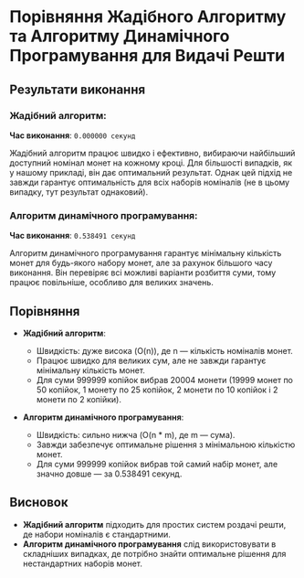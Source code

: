 # Порівняння Жадібного Алгоритму та Алгоритму Динамічного Програмування для Видачі Решти

## Результати виконання

### Жадібний алгоритм:
**Час виконання**: `0.000000 секунд`

Жадібний алгоритм працює швидко і ефективно, вибираючи найбільший доступний номінал монет на кожному кроці. Для більшості випадків, як у нашому прикладі, він дає оптимальний результат. Однак цей підхід не завжди гарантує оптимальність для всіх наборів номіналів (не в цьому випадку, тут результат однаковий).

### Алгоритм динамічного програмування:
**Час виконання**: `0.538491 секунд`

Алгоритм динамічного програмування гарантує мінімальну кількість монет для будь-якого набору монет, але за рахунок більшого часу виконання. Він перевіряє всі можливі варіанти розбиття суми, тому працює повільніше, особливо для великих значень.

## Порівняння

- **Жадібний алгоритм**:
  - Швидкість: дуже висока (O(n)), де n — кількість номіналів монет.
  - Працює швидко для великих сум, але не завжди гарантує мінімальну кількість монет.
  - Для суми 999999 копійок вибрав 20004 монети (19999 монет по 50 копійок, 1 монету по 25 копійок, 2 монети по 10 копійок і 2 монети по 2 копійки).

- **Алгоритм динамічного програмування**:
  - Швидкість: сильно нижча (O(n * m), де m — сума).
  - Завжди забезпечує оптимальне рішення з мінімальною кількістю монет.
  - Для суми 999999 копійок вибрав той самий набір монет, але значно довше — за 0.538491 секунд.

## Висновок

- **Жадібний алгоритм** підходить для простих систем роздачі решти, де набори номіналів є стандартними.
- **Алгоритм динамічного програмування** слід використовувати в складніших випадках, де потрібно знайти оптимальне рішення для нестандартних наборів монет.